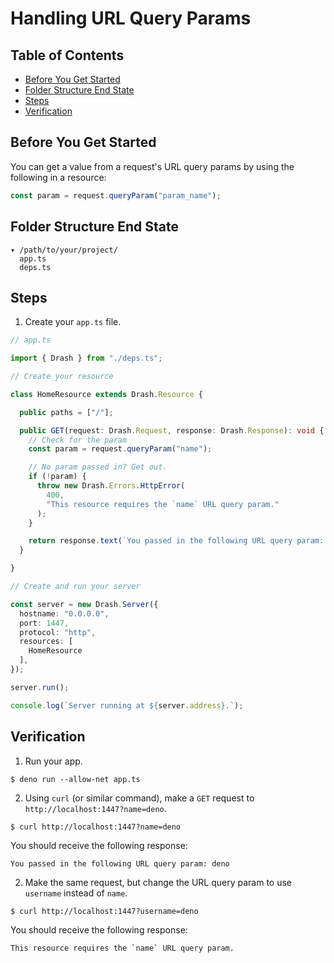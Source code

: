 # Handling URL Query Params

## Table of Contents

* [Before You Get Started](#before-you-get-started)
* [Folder Structure End State](#folder-structure-end-state)
* [Steps](#steps)
* [Verification](#verification)

## Before You Get Started

You can get a value from a request's URL query params by using the following in a resource:

```typescript
const param = request.queryParam("param_name");
```

## Folder Structure End State

```text
▾ /path/to/your/project/
  app.ts
  deps.ts
```

## Steps

1. Create your `app.ts` file.

  ```typescript
  // app.ts

  import { Drash } from "./deps.ts";

  // Create your resource

  class HomeResource extends Drash.Resource {

    public paths = ["/"];

    public GET(request: Drash.Request, response: Drash.Response): void {
      // Check for the param
      const param = request.queryParam("name");

      // No param passed in? Get out.
      if (!param) {
        throw new Drash.Errors.HttpError(
          400,
          "This resource requires the `name` URL query param."
        );
      }

      return response.text(`You passed in the following URL query param: ${param}`);
    }

  }

  // Create and run your server

  const server = new Drash.Server({
    hostname: "0.0.0.0",
    port: 1447,
    protocol: "http",
    resources: [
      HomeResource
    ],
  });

  server.run();

  console.log(`Server running at ${server.address}.`);
  ```

## Verification

1. Run your app.

  ```shell
  $ deno run --allow-net app.ts
  ```

2. Using `curl` (or similar command), make a `GET` request to `http://localhost:1447?name=deno`.

  ```text
  $ curl http://localhost:1447?name=deno
  ```

  You should receive the following response:

  ```text
  You passed in the following URL query param: deno
  ```

2. Make the same request, but change the URL query param to use `username` instead of `name`.

  ```text
  $ curl http://localhost:1447?username=deno
  ```

  You should receive the following response:

  ```text
  This resource requires the `name` URL query param.
  ```
